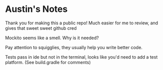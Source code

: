 # Austin's Notes


Thank you for making this a public repo! Much easier for me to review, and gives that sweet sweet github cred

Mockito seems like a smell. Why is it needed?

Pay attention to squigglies, they usually help you write better code.

Tests pass in ide but not in the terminal, looks like you'd need to add a test platform. (See build.gradle for comments)
